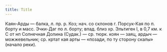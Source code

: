 ```yaml
---
title: Title
---
```


Каян-Арды — балка, л. пр. р. Коз; нач. со склонов г. Порсук-Кая по п. борту и
масс. Эчки-Даг по л. борту; впад. близ хр. Эльтиген I, в 0,7 км. к С от нп
Солнечная Долина (Судак.) — ср. тюрк. коян — заяц, ардыч — можжевельник; ср.
кртат кая арты — «позади, по ту сторону скалы» (начало реки).
